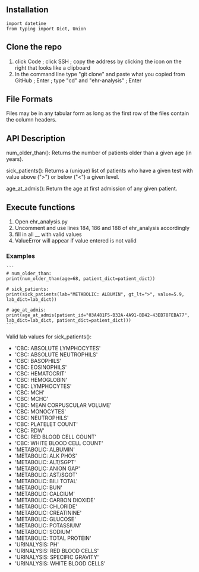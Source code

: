 ## Installation
```
import datetime
from typing import Dict, Union
```

## Clone the repo
1. click Code ; click SSH ; copy the address by clicking the icon on the right that looks like a clipboard
2. In the command line type &quot;git clone&quot; and paste what you copied from GitHub ; Enter ; type &quot;cd&quot; and \"ehr-analysis\" ; Enter

## File Formats
Files may be in any tabular form as long as the first row of the files contain the column headers.

## API Description
num_older_than():
Returns the number of patients older than a given age (in years).

sick_patients():
Returns a (unique) list of patients who have a given test with value above (">") or below ("<") a given level.

age_at_admis():
Return the age at first admission of any given patient.

## Execute functions
1. Open ehr_analysis.py
2. Uncomment and use lines 184, 186 and 188 of ehr_analysis accordingly
  1. fill in all __ with valid values
  2. ValueError will appear if value entered is not valid

### Examples
    ```
    # num_older_than:
    print(num_older_than(age=68, patient_dict=patient_dict))

    # sick_patients:
    print(sick_patients(lab="METABOLIC: ALBUMIN", gt_lt=">", value=5.9, lab_dict=lab_dict))

    # age_at_admis:
    print(age_at_admis(patient_id="03A481F5-B32A-4A91-BD42-43EB78FEBA77", lab_dict=lab_dict, patient_dict=patient_dict)))
    ```
    
Valid lab values for sick_patients():
- 'CBC: ABSOLUTE LYMPHOCYTES'
- 'CBC: ABSOLUTE NEUTROPHILS'
- 'CBC: BASOPHILS'
- 'CBC: EOSINOPHILS'
- 'CBC: HEMATOCRIT'
- 'CBC: HEMOGLOBIN'
- 'CBC: LYMPHOCYTES'
- 'CBC: MCH'
- 'CBC: MCHC'
- 'CBC: MEAN CORPUSCULAR VOLUME'
- 'CBC: MONOCYTES'
- 'CBC: NEUTROPHILS'
- 'CBC: PLATELET COUNT'
- 'CBC: RDW'
- 'CBC: RED BLOOD CELL COUNT'
- 'CBC: WHITE BLOOD CELL COUNT'
- 'METABOLIC: ALBUMIN'
- 'METABOLIC: ALK PHOS'
- 'METABOLIC: ALT/SGPT'
- 'METABOLIC: ANION GAP'
- 'METABOLIC: AST/SGOT'
- 'METABOLIC: BILI TOTAL'
- 'METABOLIC: BUN'
- 'METABOLIC: CALCIUM'
- 'METABOLIC: CARBON DIOXIDE'
- 'METABOLIC: CHLORIDE'
- 'METABOLIC: CREATININE'
- 'METABOLIC: GLUCOSE'
- 'METABOLIC: POTASSIUM'
- 'METABOLIC: SODIUM'
- 'METABOLIC: TOTAL PROTEIN'
- 'URINALYSIS: PH'
- 'URINALYSIS: RED BLOOD CELLS'
- 'URINALYSIS: SPECIFIC GRAVITY'
- 'URINALYSIS: WHITE BLOOD CELLS'
